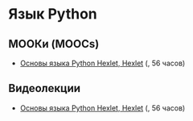 # Язык Python

## МООКи (MOOCs)

* [Основы языка Python Hexlet, Hexlet](https://ru.hexlet.io/courses/python-basics) (, 56 часов)

## Видеолекции

* [Основы языка Python Hexlet, Hexlet](https://ru.hexlet.io/courses/python-basics) (, 56 часов)

